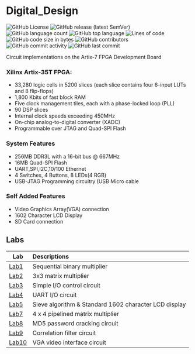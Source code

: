 # Digital_Design

<img alt="GitHub License" src="https://img.shields.io/github/license/hankshyu/Digital_Design?color=orange&logo=github"> <img alt="GitHub release (latest SemVer)" src="https://img.shields.io/github/v/release/hankshyu/Digital_Design?color=orange&logo=github"> <img alt="GitHub language count" src="https://img.shields.io/github/languages/count/hankshyu/Digital_Design"> <img alt="GitHub top language" src="https://img.shields.io/github/languages/top/hankshyu/Digital_Design"> <img alt="Lines of code" src="https://img.shields.io/tokei/lines/github/hankshyu/Digital_Design"> <img alt="GitHub code size in bytes" src="https://img.shields.io/github/languages/code-size/hankshyu/Digital_Design"> <img alt="GitHub contributors" src="https://img.shields.io/github/contributors/hankshyu/Digital_Design?logo=git&color=green"> <img alt="GitHub commit activity" src="https://img.shields.io/github/commit-activity/y/hankshyu/Digital_Design?logo=git&color=green">  <img alt="GitHub last commit" src="https://img.shields.io/github/last-commit/hankshyu/Digital_Design?logo=git&color=green">

Circuit implementations on the Artix-7 FPGA Development Board


### Xilinx Artix-35T FPGA:
- 33,280 logic cells in 5200 slices (each slice contains four 6-input LUTs and 8 flip-flops)
- 1,800 Kbits of fast block RAM
- Five clock management tiles, each with a phase-locked loop (PLL)
- 90 DSP slices
- Internal clock speeds exceeding 450MHz
- On-chip analog-to-digital converter (XADC)
- Programmable over JTAG and Quad-SPI Flash

### System Features
- 256MB DDR3L with a 16-bit bus @ 667MHz
- 16MB Quad-SPI Flash
- UART,SPI,I2C,10/100 Ethernet
- 4 Switches, 4 Buttons, 8 LEDs(4 RGB)
- USB-JTAG Programming circuitry (USB Micro cable 

### Self Added Features
- Video Graphics Array(VGA) connection
- 1602 Character LCD Display
- SD Card connection


## Labs
 Lab   | Descriptions
--------|:-----
[Lab1][l1]|Sequential binary multiplier
[Lab2][l2]|3x3 matrix multiplier
[Lab3][l3]|Simple I/O control circuit
[Lab4][l4]|UART I/O circuit
[Lab5][l5]|Sieve algorithm & Standard 1602 character LCD display
[Lab7][l7]|4 x 4 pipelined matrix multiplier
[Lab8][l8]|MD5 password cracking circuit
[Lab9][l9]|Correlation filter circuit
[Lab10][l10]|VGA video interface circuit



[l1]: Lab_01
[l2]: Lab_02
[l3]: Lab_03
[l4]: Lab_04
[l5]: Lab_05
[l7]: Lab_07
[l8]: Lab_08
[l9]: Lab_09
[l10]: Lab_10


